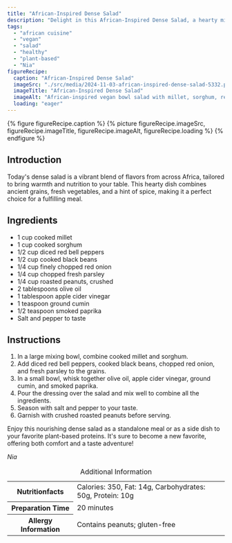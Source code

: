 ```yaml
---
title: "African-Inspired Dense Salad"
description: "Delight in this African-Inspired Dense Salad, a hearty mix of millet, sorghum, vegetables, and spices, perfect for a nutritious vegan meal."
tags:
  - "african cuisine"
  - "vegan"
  - "salad"
  - "healthy"
  - "plant-based"
  - "Nia"
figureRecipe: 
  caption: "African-Inspired Dense Salad"
  imageSrc: "./src/media/2024-11-03-african-inspired-dense-salad-5332.png"
  imageTitle: "African-Inspired Dense Salad"
  imageAlt: "African-inspired vegan bowl salad with millet, sorghum, red bell peppers, black beans, and red onions, dressed in cumin and paprika, topped with peanuts."
  loading: "eager"
---
```


{% figure figureRecipe.caption %}
{% picture figureRecipe.imageSrc, figureRecipe.imageTitle, figureRecipe.imageAlt, figureRecipe.loading %}
{% endfigure %}

## Introduction

Today's dense salad is a vibrant blend of flavors from across Africa, tailored to bring warmth and nutrition to your table. This hearty dish combines ancient grains, fresh vegetables, and a hint of spice, making it a perfect choice for a fulfilling meal.

## Ingredients

- 1 cup cooked millet
- 1 cup cooked sorghum
- 1/2 cup diced red bell peppers
- 1/2 cup cooked black beans
- 1/4 cup finely chopped red onion
- 1/4 cup chopped fresh parsley
- 1/4 cup roasted peanuts, crushed
- 2 tablespoons olive oil
- 1 tablespoon apple cider vinegar
- 1 teaspoon ground cumin
- 1/2 teaspoon smoked paprika
- Salt and pepper to taste

## Instructions

1. In a large mixing bowl, combine cooked millet and sorghum.
2. Add diced red bell peppers, cooked black beans, chopped red onion, and fresh parsley to the grains.
3. In a small bowl, whisk together olive oil, apple cider vinegar, ground cumin, and smoked paprika.
4. Pour the dressing over the salad and mix well to combine all the ingredients.
5. Season with salt and pepper to your taste.
6. Garnish with crushed roasted peanuts before serving.

Enjoy this nourishing dense salad as a standalone meal or as a side dish to your favorite plant-based proteins. It's sure to become a new favorite, offering both comfort and a taste adventure!

*Nia*

<table><caption class='sr-only'>Additional Information</caption><tr><th>Nutritionfacts</th><td>Calories: 350, Fat: 14g, Carbohydrates: 50g, Protein: 10g&nbsp;</td></tr><tr><th>Preparation Time</th><td>20 minutes&nbsp;</td></tr><tr><th>Allergy Information</th><td>Contains peanuts; gluten-free&nbsp;</td></tr></table>

